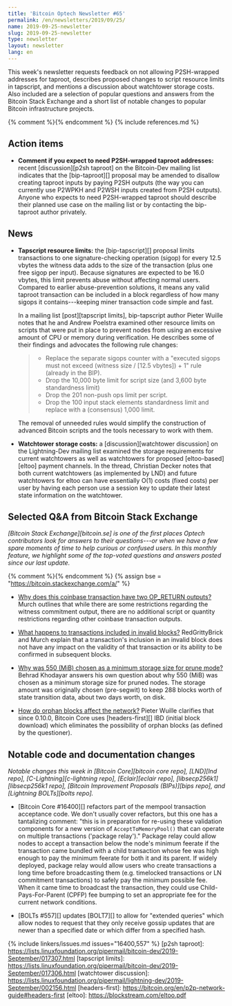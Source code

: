 ```yaml
---
title: 'Bitcoin Optech Newsletter #65'
permalink: /en/newsletters/2019/09/25/
name: 2019-09-25-newsletter
slug: 2019-09-25-newsletter
type: newsletter
layout: newsletter
lang: en
---
```

This week's newsletter requests feedback on not allowing P2SH-wrapped
addresses for taproot, describes proposed changes to script resource
limits in tapscript, and mentions a discussion about watchtower storage
costs.  Also included are a selection of popular questions and answers
from the Bitcoin Stack Exchange and a short list of notable changes to
popular Bitcoin infrastructure projects.

{% comment %}<!-- include references.md below the fold but above any Jekyll/Liquid variables-->{% endcomment %}
{% include references.md %}

## Action items

- **Comment if you expect to need P2SH-wrapped taproot addresses:**
  recent [discussion][p2sh taproot] on the Bitcoin-Dev mailing list
  indicates that the [bip-taproot][] proposal may be amended to disallow
  creating taproot inputs by paying P2SH outputs (the way you can
  currently use P2WPKH and P2WSH inputs created from P2SH outputs).
  Anyone who expects to need P2SH-wrapped taproot should describe their
  planned use case on the mailing list or by contacting the bip-taproot
  author privately.

## News

- **Tapscript resource limits:** the [bip-tapscript][] proposal limits
  transactions to one signature-checking operation (sigop) for every 12.5 vbytes
  the witness data adds to the size of the transaction (plus one free
  sigop per input).  Because signatures are expected to be 16.0 vbytes,
  this limit prevents abuse without affecting normal users.  Compared to
  earlier abuse-prevention solutions, it means any valid taproot
  transaction can be included in a block regardless of how many sigops
  it contains---keeping miner transaction code simple and fast.

  In a mailing list [post][tapscript limits], bip-tapscript author
  Pieter Wuille notes that he and Andrew Poelstra examined other
  resource limits on scripts that were put in place to prevent nodes
  from using an excessive amount of CPU or memory during verification.
  He describes some of their findings and advocates the following rule
  changes:

  > * Replace the separate sigops counter with a "executed sigops must
  >   not exceed (witness size / [12.5 vbytes]) + 1" rule (already in the BIP).
  > * Drop the 10,000 byte limit for script size (and 3,600 byte
  >   standardness limit)
  > * Drop the 201 non-push ops limit per script.
  > * Drop the 100 input stack elements standardness limit and
  >   replace with a (consensus) 1,000 limit.

  The removal of unneeded rules would simplify the construction of
  advanced Bitcoin scripts and the tools necessary to work with them.

- **Watchtower storage costs:** a [discussion][watchtower discussion] on
  the Lightning-Dev mailing list examined the storage requirements for
  current watchtowers as well as watchtowers for proposed
  [eltoo-based][eltoo] payment channels.  In the thread, Christian
  Decker notes that both current watchtowers (as implemented by LND) and
  future watchtowers for eltoo can have essentially O(1) costs (fixed
  costs) per user by having each person use a session key to update
  their latest state information on the watchtower.

## Selected Q&A from Bitcoin Stack Exchange

*[Bitcoin Stack Exchange][bitcoin.se] is one of the first places Optech
contributors look for answers to their questions---or when we have a
few spare moments of time to help curious or confused users.  In
this monthly feature, we highlight some of the top-voted questions and
answers posted since our last update.*

{% comment %}<!-- https://bitcoin.stackexchange.com/search?tab=votes&q=created%3a1m..%20is%3aanswer -->{%
endcomment %}
{% assign bse = "https://bitcoin.stackexchange.com/a/" %}

- [Why does this coinbase transaction have two OP_RETURN outputs?]({{bse}}90127)
Murch outlines that while there are some restrictions regarding the witness
commitment output, there are no additional script or quantity restrictions
regarding other coinbase transaction outputs.

- [What happens to transactions included in invalid blocks?]({{bse}}90026)
RedGrittyBrick and Murch explain that a transaction's inclusion in an invalid block
does not have any impact on the validity of that transaction or its ability to
be confirmed in subsequent blocks.

- [Why was 550 (MiB) chosen as a minimum storage size for prune mode?]({{bse}}90140)
Behrad Khodayar answers his own question about why 550 (MiB) was chosen
as a minimum storage size for pruned nodes. The storage amount was originally chosen
(pre-segwit) to keep 288 blocks worth of state transition data, about two days worth,
on disk.

- [How do orphan blocks affect the network?]({{bse}}90577) Pieter Wuille
clarifies that since 0.10.0, Bitcoin Core uses [headers-first][] IBD
(initial block download) which eliminates the possibility of orphan blocks
(as defined by the questioner).

## Notable code and documentation changes

*Notable changes this week in [Bitcoin Core][bitcoin core repo],
[LND][lnd repo], [C-Lightning][c-lightning repo], [Eclair][eclair repo],
[libsecp256k1][libsecp256k1 repo], [Bitcoin Improvement Proposals
(BIPs)][bips repo], and [Lightning BOLTs][bolts repo].*

- [Bitcoin Core #16400][] refactors part of the mempool transaction
  acceptance code.  We don't usually cover refactors, but this one has a
  tantalizing comment: "this is in preparation for re-using these
  validation components for a new version of `AcceptToMemoryPool()` that
  can operate on multiple transactions ('package relay')."  Package
  relay could allow nodes to accept a transaction below the node's
  minimum feerate if the transaction came bundled with a child
  transaction whose fee was high enough to pay the minimum feerate for
  both it and its parent.  If widely deployed, package relay would allow
  users who create transactions a long time before broadcasting them
  (e.g. timelocked transactions or LN commitment transactions) to safely
  pay the minimum possible fee.  When it came time to broadcast the
  transaction, they could use Child-Pays-For-Parent (CPFP) fee bumping
  to set an appropriate fee for the current network conditions.

- [BOLTs #557][] updates [BOLT7][] to allow for "extended queries"
  which allow nodes to request that they only receive gossip updates
  that are newer than a specified date or which differ from a specified
  hash.

{% include linkers/issues.md issues="16400,557" %}
[p2sh taproot]: https://lists.linuxfoundation.org/pipermail/bitcoin-dev/2019-September/017307.html
[tapscript limits]: https://lists.linuxfoundation.org/pipermail/bitcoin-dev/2019-September/017306.html
[watchtower discussion]: https://lists.linuxfoundation.org/pipermail/lightning-dev/2019-September/002156.html
[headers-first]: https://bitcoin.org/en/p2p-network-guide#headers-first
[eltoo]: https://blockstream.com/eltoo.pdf
